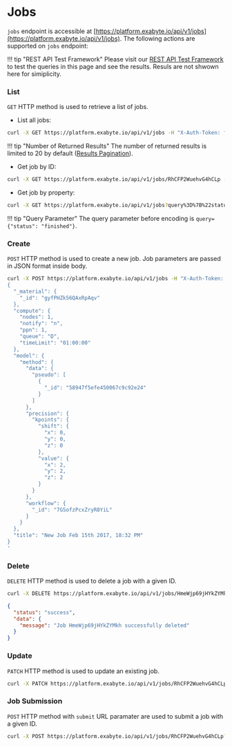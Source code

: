 # Jobs

`jobs` endpoint is accessible at [https://platform.exabyte.io/api/v1/jobs](https://platform.exabyte.io/api/v1/jobs). The following actions are supported on `jobs` endpoint:

!!! tip "REST API Test Framework"
    Please visit our [REST API Test Framework](https://docs.exabyte.io/api/#!/Jobs/get_jobs) to test the queries in this page and see the results. Resuls are not shwown here for simiplicity.

### List

`GET` HTTP method is used to retrieve a list of jobs.

* List all jobs:

```bash
curl -X GET https://platform.exabyte.io/api/v1/jobs -H "X-Auth-Token: f2KpRW7KeN9aPmjSZ" -H "X-User-Id: fbdpsNf4oHiX79vMJ"
```

!!! tip "Number of Returned Results"
    The number of returned results is limited to 20 by default ([Results Pagination](../query-structure/#results-pagination)).

* Get job by ID:

```bash
curl -X GET https://platform.exabyte.io/api/v1/jobs/RhCFP2WuehvG4hCLp -H "X-Auth-Token: f2KpRW7KeN9aPmjSZ" -H "X-User-Id: fbdpsNf4oHiX79vMJ"
```

* Get job by property:

```bash
curl -X GET https://platform.exabyte.io/api/v1/jobs?query%3D%7B%22status%22%3A+%22finished%22%7D -H "X-Auth-Token: f2KpRW7KeN9aPmjSZ" -H "X-User-Id: fbdpsNf4oHiX79vMJ"
```

!!! tip "Query Parameter"
    The query parameter before encoding is `query={"status": "finished"}`.

### Create

`POST` HTTP method is used to create a new job. Job parameters are passed in JSON format inside body.

```bash
curl -X POST https://platform.exabyte.io/api/v1/jobs -H "X-Auth-Token: f2KpRW7KeN9aPmjSZ" -H "X-User-Id: fbdpsNf4oHiX79vMJ" -d '
{
  "_material": {
    "_id": "gyfPHZk56QAxRpAqv"
  },
  "compute": {
    "nodes": 1,
    "notify": "n",
    "ppn": 1,
    "queue": "D",
    "timeLimit": "01:00:00"
  },
  "model": {
    "method": {
      "data": {
        "pseudo": [
          {
            "_id": "58947f5efe450067c9c92e24"
          }
        ]
      },
      "precision": {
        "kpoints": {
          "shift": {
            "x": 0,
            "y": 0,
            "z": 0
          },
          "value": {
            "x": 2,
            "y": 2,
            "z": 2
          }
        }
      },
      "workflow": {
        "_id": "7GSofzPcxZryR8YiL"
      }
    }
  },
  "title": "New Job Feb 15th 2017, 18:32 PM"
}
'
```

### Delete

`DELETE` HTTP method is used to delete a job with a given ID.

```bash
curl -X DELETE https://platform.exabyte.io/api/v1/jobs/HmeWjp69jHYkZYMkh
```
```json
{
  "status": "success",
  "data": {
    "message": "Job HmeWjp69jHYkZYMkh successfully deleted"
  }
}
```

### Update

`PATCH` HTTP method is used to update an existing job.

```bash
curl -X PATCH https://platform.exabyte.io/api/v1/jobs/RhCFP2WuehvG4hCLp -H "X-Auth-Token: f2KpRW7KeN9aPmjSZ" -H "X-User-Id: fbdpsNf4oHiX79vMJ" -d '{"title": "New Job Feb 15th 2017, 18:32 PM"}'
```

### Job Submission

`POST` HTTP method with `submit` URL paramater are used to submit a job with a given ID.

```bash
curl -X POST https://platform.exabyte.io/api/v1/jobs/RhCFP2WuehvG4hCLp?submit=true -H "X-Auth-Token: f2KpRW7KeN9aPmjSZ" -H "X-User-Id: fbdpsNf4oHiX79vMJ"
```
